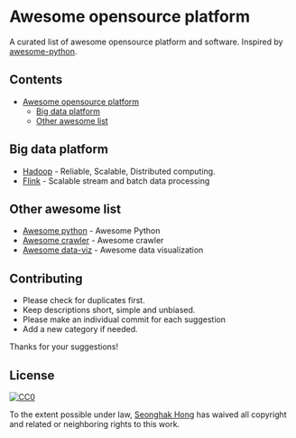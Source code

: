 # Awesome opensource platform

A curated list of awesome opensource platform and software. Inspired by [awesome-python](https://github.com/vinta/awesome-python).

## Contents

* [Awesome opensource platform](#awesome-opensource-platform)
  * [Big data platform](##big-data-platform)
  * [Other awesome list](##other-awesome-list)

## Big data platform

* [Hadoop](http://hadoop.apache.org/) - Reliable, Scalable, Distributed computing.
* [Flink](http://flink.apache.org/) - Scalable stream and batch data processing

## Other awesome list

* [Awesome python](https://github.com/vinta/awesome-python) - Awesome Python
* [Awesome crawler](https://github.com/BruceDone/awesome-crawler) - Awesome crawler
* [Awesome data-viz](https://github.com/fasouto/awesome-dataviz) - Awesome data visualization

## Contributing

* Please check for duplicates first.
* Keep descriptions short, simple and unbiased.
* Please make an individual commit for each suggestion
* Add a new category if needed.

Thanks for your suggestions!

## License

[![CC0](https://licensebuttons.net/p/zero/1.0/88x31.png)](https://creativecommons.org/publicdomain/zero/1.0/)

To the extent possible under law, [Seonghak Hong](http://aidenhong.com/) has waived all copyright and related or neighboring rights to this work.
